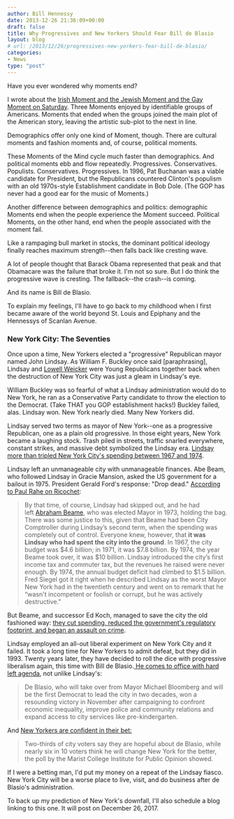 ```yaml
---
author: Bill Hennessy
date: 2013-12-26 21:36:09+00:00
draft: false
title: Why Progressives and New Yorkers Should Fear Bill de Blasio
layout: blog
# url: /2013/12/26/progressives-new-yorkers-fear-bill-de-blasio/
categories:
- News
type: "post"
---
```


Have you ever wondered why moments end?

I wrote about the [Irish Moment and the Jewish Moment and the Gay Moment on Saturday](https://hennessysview.com/2013/12/21/phil-robertson-duck-dynasty-ae-killed-gay-moment/). Three Moments enjoyed by identifiable groups of Americans. Moments that ended when the groups joined the main plot of the American story, leaving the artistic sub-plot to the next in line.

Demographics offer only one kind of Moment, though. There are cultural moments and fashion moments and, of course, political moments.

These Moments of the Mind cycle much faster than demographics. And political moments ebb and flow repeatedly. Progressives. Conservatives. Populists. Conservatives. Progressives. In 1996, Pat Buchanan was a viable candidate for President, but the Republicans countered Clinton's populism with an old 1970s-style Establishment candidate in Bob Dole. (The GOP has never had a good ear for the music of Moments.)

Another difference between demographics and politics: demographic Moments end when the people experience the Moment succeed. Political Moments, on the other hand, end when the people associated with the moment fail.

Like a rampaging bull market in stocks, the dominant political ideology finally reaches maximum strength--then falls back like cresting wave.

A lot of people thought that Barack Obama represented that peak and that Obamacare was the failure that broke it. I'm not so sure. But I do think the progressive wave is cresting. The fallback--the crash--is coming.

And its name is Bill de Blasio.

To explain my feelings, I'll have to go back to my childhood when I first became aware of the world beyond St. Louis and Epiphany and the Hennessys of Scanlan Avenue.


### New York City: The Seventies


Once upon a time, New Yorkers elected a "progressive" Republican mayor named John Lindsay. As William F. Buckley once said [paraphrasing], Lindsay and [Lowell Weicker](https://www.nytimes.com/1988/08/16/nyregion/buckleys-are-backing-a-democrat.html) were Young Republicans together back when the destruction of New York City was just a gleam in Lindsay's eye.

William Buckley was so fearful of what a Lindsay administration would do to New York, he ran as a Conservative Party candidate to throw the election to the Democrat. (Take THAT you GOP establishment hacks!) Buckley failed, alas. Lindsay won. New York nearly died. Many New Yorkers did.

Lindsay served two terms as mayor of New York--one as a progressive Republican, one as a plain old progressive. In those eight years, New York became a laughing stock. Trash piled in streets, traffic snarled everywhere, constant strikes, and massive debt symbolized the Lindsay era. [Lindsay more than tripled New York City's spending between 1967 and 1974](https://ricochet.com/main-feed/The-Return-of-John-Lindsay).

Lindsay left an unmanageable city with unmanageable finances. Abe Beam, who followed Lindsay in Gracie Mansion, asked the US government for a bailout in 1975. President Gerald Ford's response: "Drop dead." [According to Paul Rahe on Ricochet](https://ricochet.com/main-feed/The-Return-of-John-Lindsay):


> By that time, of course, Lindsay had skipped out, and he had left [Abraham Beame](https://www.nytimes.com/2001/02/11/nyregion/abraham-beame-is-dead-at-94-mayor-during-70-s-fiscal-crisis.html?pagewanted=all&src=pm), who was elected Mayor in 1973, holding the bag. There was some justice to this, given that Beame had been City Comptroller during Lindsay’s second term, when the spending was completely out of control. Everyone knew, however, that **it was Lindsay who had spent the city into the ground**. In 1967, the city budget was $4.6 billion; in 1971, it was $7.8 billion. By 1974, the year Beame took over, it was $10 billion. Lindsay introduced the city’s first income tax and commuter tax, but the revenues he raised were never enough. By 1974, the annual budget deficit had climbed to $1.5 billion. Fred Siegel got it right when he described Lindsay as the worst Mayor New York had in the twentieth century and went on to remark that he “wasn't incompetent or foolish or corrupt, but he was actively destructive."


But Beame, and successor Ed Koch, managed to save the city the old fashioned way: [they cut spending, reduced the government's regulatory footprint, and began an assault on crime](https://goldstockstoday.com/2010/02/go-tell-it-to-the-spartans-drop-dead/#more-22160).

Lindsay employed an all-out liberal experiment on New York City and it failed. It took a long time for New Yorkers to admit defeat, but they did in 1993. Twenty years later, they have decided to roll the dice with progressive liberalism again, this time with Bill de Blasio.[ He comes to office with hard left agenda](https://ca.news.yahoo.com/yorkers-39-sky-high-39-expectations-mayor-poll-181613257.html), not unlike Lindsay's:


> De Blasio, who will take over from Mayor Michael Bloomberg and will be the first Democrat to lead the city in two decades, won a resounding victory in November after campaigning to confront economic inequality, improve police and community relations and expand access to city services like pre-kindergarten.


And [New Yorkers are confident in their bet:](https://ca.news.yahoo.com/yorkers-39-sky-high-39-expectations-mayor-poll-181613257.html)


> Two-thirds of city voters say they are hopeful about de Blasio, while nearly six in 10 voters think he will change New York for the better, the poll by the Marist College Institute for Public Opinion showed.


If I were a betting man, I'd put my money on a repeat of the Lindsay fiasco. New York City will be a worse place to live, visit, and do business after de Blasio's administration.

To back up my prediction of New York's downfall, I'll also schedule a blog linking to this one. It will post on December 26, 2017.


